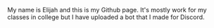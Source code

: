 My name is Elijah and this is my Github page. It's mostly work for my classes in college 
but I have uploaded a bot that I made for Discord.
